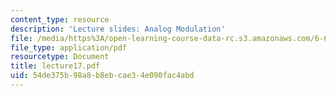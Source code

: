 ```yaml
---
content_type: resource
description: 'Lecture slides: Analog Modulation'
file: /media/https%3A/open-learning-course-data-rc.s3.amazonaws.com/6-661-receivers-antennas-and-signals-spring-2003/54de375b98a8b8ebcae34e090fac4abd_lecture17.pdf
file_type: application/pdf
resourcetype: Document
title: lecture17.pdf
uid: 54de375b-98a8-b8eb-cae3-4e090fac4abd
---
```

